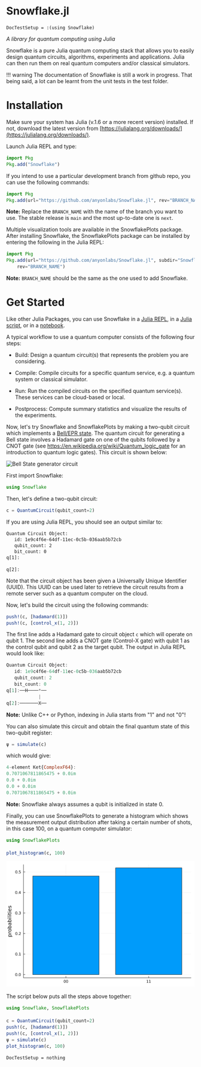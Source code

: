 # Snowflake.jl
```@meta
DocTestSetup = :(using Snowflake)
```
*A library for quantum computing using Julia*


Snowflake is a pure Julia quantum computing stack that allows you to easily design quantum circuits, algorithms, experiments and applications. Julia can then run them on real quantum computers and/or classical simulators. 

!!! warning
    The documentation of Snowflake is still a work in progress. That being said, a lot can be learnt from the unit tests in the test folder.

# Installation

Make sure your system has Julia (v.1.6 or a more recent version) installed. If not, download the latest version from [https://julialang.org/downloads/](https://julialang.org/downloads/).

Launch Julia REPL and type:
```julia
import Pkg
Pkg.add("Snowflake")
```
If you intend to use a particular development branch from github repo, you can use the following commands:
```julia
import Pkg
Pkg.add(url="https://github.com/anyonlabs/Snowflake.jl", rev="BRANCH_NAME")
```

**Note:** Replace the `BRANCH_NAME` with the name of the branch you want to use. The stable release is `main` and the most up-to-date one is `next`.

Multiple visualization tools are available in the SnowflakePlots package. After installing
Snowflake, the SnowflakePlots package can be installed by entering the following in the
Julia REPL:
```julia
import Pkg
Pkg.add(url="https://github.com/anyonlabs/Snowflake.jl", subdir="SnowflakePlots.jl",
    rev="BRANCH_NAME")
```

**Note:** `BRANCH_NAME` should be the same as the one used to add Snowflake.


# Get Started
Like other Julia Packages, you can use Snowflake in a [Julia REPL](https://docs.julialang.org/en/v1/stdlib/REPL/), in a [Julia script](https://docs.julialang.org/en/v1/manual/getting-started/), or in a [notebook](https://docs.julialang.org/en/v1/manual/getting-started/).

A typical workflow to use a quantum computer consists of the following four steps:

- Build: Design a quantum circuit(s) that represents the problem you are considering.

- Compile: Compile circuits for a specific quantum service, e.g. a quantum system or classical simulator.

- Run: Run the compiled circuits on the specified quantum service(s). These services can be cloud-based or local.

- Postprocess: Compute summary statistics and visualize the results of the experiments.

Now, let's try Snowflake and SnowflakePlots by making a two-qubit circuit which implements a [Bell/EPR state](https://en.wikipedia.org/wiki/Bell_state). The quantum circuit for generating a Bell state involves a Hadamard gate on one of the qubits followed by a CNOT gate (see https://en.wikipedia.org/wiki/Quantum_logic_gate for an introduction to quantum logic gates). This circuit is shown below:

![Bell State generator circuit](https://upload.wikimedia.org/wikipedia/commons/f/fc/The_Hadamard-CNOT_transform_on_the_zero-state.png)

First import Snowflake:

```julia
using Snowflake
```

Then, let's define a two-qubit circuit:

```julia
c = QuantumCircuit(qubit_count=2)
```

If you are using Julia REPL, you should see an output similar to:

```
Quantum Circuit Object:
   id: 1e9c4f6e-64df-11ec-0c5b-036aab5b72cb
   qubit_count: 2
   bit_count: 0
q[1]:

q[2]:
```

Note that the circuit object has been given a Universally Unique Identifier (UUID). This UUID can be used later to retrieve the circuit results from a remote server such as a quantum computer on the cloud.

Now, let's build the circuit using the following commands:

```julia
push!(c, [hadamard(1)])
push!(c, [control_x(1, 2)])
```

The first line adds a Hadamard gate to circuit object `c` which will operate on qubit 1. The second line adds a CNOT gate (Control-X gate) with qubit 1 as the control qubit and qubit 2 as the target qubit. The output in Julia REPL would look like:

```julia
Quantum Circuit Object:
   id: 1e9c4f6e-64df-11ec-0c5b-036aab5b72cb
   qubit_count: 2
   bit_count: 0
q[1]:──H────*──
            |
q[2]:───────X──
```

**Note:** Unlike C++ or Python, indexing in Julia starts from "1" and not "0"!

You can also simulate this circuit and obtain the final quantum state of this two-qubit register:

```julia
ψ = simulate(c)
```

which would give:

```julia
4-element Ket{ComplexF64}:
0.7071067811865475 + 0.0im
0.0 + 0.0im
0.0 + 0.0im
0.7071067811865475 + 0.0im
```

**Note:** Snowflake always assumes a qubit is initialized in state 0.

Finally, you can use SnowflakePlots to generate a histogram which shows the measurement
output distribution after taking a certain number of shots, in this case 100, on a quantum
computer simulator:

```julia
using SnowflakePlots

plot_histogram(c, 100)
```
![Measurement results histogram](assets/index/index_histogram.png)

The script below puts all the steps above together:

```julia
using Snowflake, SnowflakePlots

c = QuantumCircuit(qubit_count=2)
push!(c, [hadamard(1)])
push!(c, [control_x(1, 2)])
ψ = simulate(c)
plot_histogram(c, 100)
```

```@meta
DocTestSetup = nothing
```
